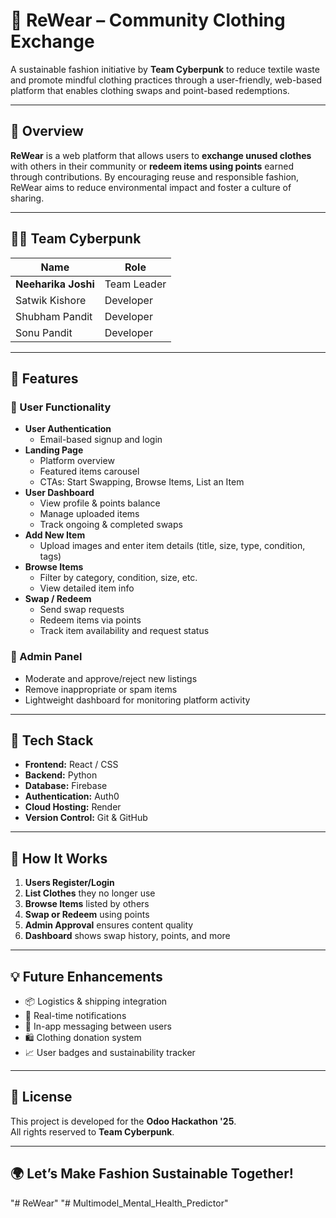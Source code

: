 # 👕 ReWear – Community Clothing Exchange

A sustainable fashion initiative by **Team Cyberpunk** to reduce textile waste and promote mindful clothing practices through a user-friendly, web-based platform that enables clothing swaps and point-based redemptions.

---

## 🌿 Overview

**ReWear** is a web platform that allows users to **exchange unused clothes** with others in their community or **redeem items using points** earned through contributions. By encouraging reuse and responsible fashion, ReWear aims to reduce environmental impact and foster a culture of sharing.

---


## 🧑‍💻 Team Cyberpunk

| Name               | Role          |
|--------------------|---------------|
| **Neeharika Joshi** | Team Leader   |
| Satwik Kishore     | Developer     |
| Shubham Pandit     | Developer     |
| Sonu Pandit        | Developer     |

---

## 🚀 Features

### 👥 User Functionality
- **User Authentication**
  - Email-based signup and login
- **Landing Page**
  - Platform overview
  - Featured items carousel
  - CTAs: Start Swapping, Browse Items, List an Item
- **User Dashboard**
  - View profile & points balance
  - Manage uploaded items
  - Track ongoing & completed swaps
- **Add New Item**
  - Upload images and enter item details (title, size, type, condition, tags)
- **Browse Items**
  - Filter by category, condition, size, etc.
  - View detailed item info
- **Swap / Redeem**
  - Send swap requests
  - Redeem items via points
  - Track item availability and request status

### 🔧 Admin Panel
- Moderate and approve/reject new listings
- Remove inappropriate or spam items
- Lightweight dashboard for monitoring platform activity

---

## 📌 Tech Stack


- **Frontend:** React / CSS
- **Backend:** Python
- **Database:** Firebase
- **Authentication:** Auth0
- **Cloud Hosting:** Render
- **Version Control:** Git & GitHub

---

## 🧠 How It Works

1. **Users Register/Login**
2. **List Clothes** they no longer use
3. **Browse Items** listed by others
4. **Swap or Redeem** using points
5. **Admin Approval** ensures content quality
6. **Dashboard** shows swap history, points, and more

---

## 💡 Future Enhancements

- 📦 Logistics & shipping integration
- 🔔 Real-time notifications
- 💬 In-app messaging between users
- 🛍️ Clothing donation system
- 📈 User badges and sustainability tracker

---



## 📄 License

This project is developed for the **Odoo Hackathon '25**.  
All rights reserved to **Team Cyberpunk**.

---

## 🌍 Let’s Make Fashion Sustainable Together!

"# ReWear" 
"# Multimodel_Mental_Health_Predictor" 

